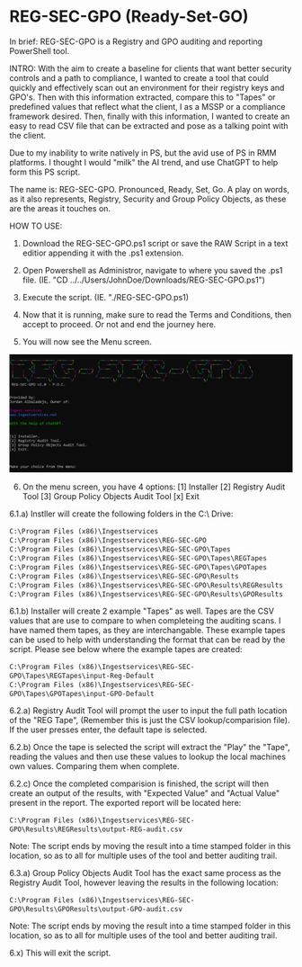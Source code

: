 # REG-SEC-GPO (Ready-Set-GO)

In brief: 
REG-SEC-GPO is a Registry and GPO auditing and reporting PowerShell tool.

INTRO:
With the aim to create a baseline for clients that want better security controls and a path to compliance, I wanted to create a tool that could quickly and effectively scan out an environment for their registry keys and GPO's. Then with this information extracted, compare this to "Tapes" or predefined values that reflect what the client, I as a MSSP or a compliance framework desired. Then, finally with this information, I wanted to create an easy to read CSV file that can be extracted and pose as a talking point with the client.

Due to my inability to write natively in PS, but the avid use of PS in RMM platforms. I thought I would "milk" the AI trend, and use ChatGPT to help form this PS script.

The name is: REG-SEC-GPO. Pronounced, Ready, Set, Go. A play on words, as it also represents, Registry, Security and Group Policy Objects, as these are the areas it touches on.



HOW TO USE:

1) Download the REG-SEC-GPO.ps1 script or save the RAW Script in a text editior appending it with the .ps1 extension.
2) Open Powershell as Administror, navigate to where you saved the .ps1 file.
   (IE. "CD ../../Users/JohnDoe/Downloads/REG-SEC-GPO.ps1")
4) Execute the script.
   (IE. "./REG-SEC-GPO.ps1)

6) Now that it is running, make sure to read the Terms and Conditions, then accept to proceed. Or not and end the journey here.
7) You will now see the Menu screen.

![Menu Screenshot](https://raw.githubusercontent.com/Jordan-Albaladejo/REG-SEC-GPO/main/Main%20Menu.png)

6) On the menu screen, you have 4 options:
    [1] Installer
    [2] Registry Audit Tool
    [3] Group Policy Objects Audit Tool
    [x] Exit

6.1.a) Instller will create the following folders in the C:\ Drive:

    C:\Program Files (x86)\Ingestservices
    C:\Program Files (x86)\Ingestservices\REG-SEC-GPO
    C:\Program Files (x86)\Ingestservices\REG-SEC-GPO\Tapes
    C:\Program Files (x86)\Ingestservices\REG-SEC-GPO\Tapes\REGTapes
    C:\Program Files (x86)\Ingestservices\REG-SEC-GPO\Tapes\GPOTapes
    C:\Program Files (x86)\Ingestservices\REG-SEC-GPO\Results
    C:\Program Files (x86)\Ingestservices\REG-SEC-GPO\Results\REGResults
    C:\Program Files (x86)\Ingestservices\REG-SEC-GPO\Results\GPOResults

6.1.b) Installer will create 2 example "Tapes" as well. Tapes are the CSV values that are use to compare to when completeing the auditing scans. I have named them tapes, as they are interchangable. These example tapes can be used to help with understanding the format that can be read by the script. Please see below where the example tapes are created:

    C:\Program Files (x86)\Ingestservices\REG-SEC-GPO\Tapes\REGTapes\input-Reg-Default
    C:\Program Files (x86)\Ingestservices\REG-SEC-GPO\Tapes\GPOTapes\input-GPO-Default

6.2.a) Registry Audit Tool will prompt the user to input the full path location of the "REG Tape", (Remember this is just the CSV lookup/comparision file). If the user presses enter, the default tape is selected.

6.2.b) Once the tape is selected the script will extract the "Play" the "Tape", reading the values and then use these values to lookup the local machines own values. Comparing them when complete.

6.2.c) Once the completed comparision is finished, the script will then create an output of the results, with "Expected Value" and "Actual Value" present in the report. The exported report will be located here:

    C:\Program Files (x86)\Ingestservices\REG-SEC-GPO\Results\REGResults\output-REG-audit.csv
  
Note: The script ends by moving the result into a time stamped folder in this location, so as to all for multiple uses of the tool and better auditing trail.


6.3.a) Group Policy Objects Audit Tool has the exact same process as the Registry Audit Tool, however leaving the results in the following location:

    C:\Program Files (x86)\Ingestservices\REG-SEC-GPO\Results\GPOResults\output-GPO-audit.csv

Note: The script ends by moving the result into a time stamped folder in this location, so as to all for multiple uses of the tool and better auditing trail.

6.x) This will exit the script.
